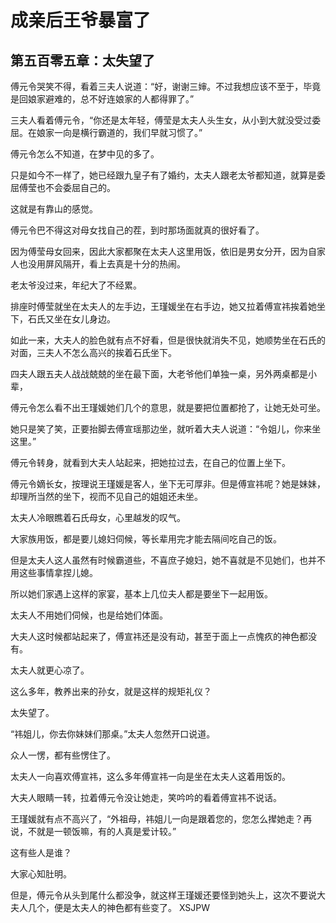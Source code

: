 # 成亲后王爷暴富了 
 ## 第五百零五章：太失望了
  傅元令哭笑不得，看着三夫人说道：“好，谢谢三婶。不过我想应该不至于，毕竟是回娘家避难的，总不好连娘家的人都得罪了。”  
  
 三夫人看着傅元令，“你还是太年轻，傅莹是太夫人头生女，从小到大就没受过委屈。在娘家一向是横行霸道的，我们早就习惯了。”  
  
 傅元令怎么不知道，在梦中见的多了。  
  
 只是如今不一样了，她已经跟九皇子有了婚约，太夫人跟老太爷都知道，就算是委屈傅莹也不会委屈自己的。  
  
 这就是有靠山的感觉。  
  
 傅元令巴不得这对母女找自己的茬，到时那场面就真的很好看了。  
  
 因为傅莹母女回来，因此大家都聚在太夫人这里用饭，依旧是男女分开，因为自家人也没用屏风隔开，看上去真是十分的热闹。  
  
 老太爷没过来，年纪大了不经累。  
  
 排座时傅莹就坐在太夫人的左手边，王瑾媛坐在右手边，她又拉着傅宣祎挨着她坐下，石氏又坐在女儿身边。  
  
 如此一来，大夫人的脸色就有点不好看，但是很快就消失不见，她顺势坐在石氏的对面，三夫人不怎么高兴的挨着石氏坐下。  
  
 四夫人跟五夫人战战兢兢的坐在最下面，大老爷他们单独一桌，另外两桌都是小辈，  
  
 傅元令怎么看不出王瑾媛她们几个的意思，就是要把位置都抢了，让她无处可坐。  
  
 她只是笑了笑，正要抬脚去傅宣瑶那边坐，就听着大夫人说道：“令姐儿，你来坐这里。”  
  
 傅元令转身，就看到大夫人站起来，把她拉过去，在自己的位置上坐下。  
  
 傅元令嫡长女，按理说王瑾媛是客人，坐下无可厚非。但是傅宣祎呢？她是妹妹，却理所当然的坐下，视而不见自己的姐姐还未坐。  
  
 太夫人冷眼瞧着石氏母女，心里越发的叹气。  
  
 大家族用饭，都是要儿媳妇伺候，等长辈用完才能去隔间吃自己的饭。  
  
 但是太夫人这人虽然有时候霸道些，不喜庶子媳妇，她不喜就是不见她们，也并不用这些事情拿捏儿媳。  
  
 所以她们家遇上这样的家宴，基本上几位夫人都是要坐下一起用饭。  
  
 太夫人不用她们伺候，也是给她们体面。  
  
 大夫人这时候都站起来了，傅宣祎还是没有动，甚至于面上一点愧疚的神色都没有。  
  
 太夫人就更心凉了。  
  
 这么多年，教养出来的孙女，就是这样的规矩礼仪？  
  
 太失望了。  
  
 “祎姐儿，你去你妹妹们那桌。”太夫人忽然开口说道。  
  
 众人一愣，都有些愣住了。  
  
 太夫人一向喜欢傅宣祎，这么多年傅宣祎一向是坐在太夫人这着用饭的。  
  
 大夫人眼睛一转，拉着傅元令没让她走，笑吟吟的看着傅宣祎不说话。  
  
 王瑾媛就有点不高兴了，“外祖母，祎姐儿一向是跟着您的，您怎么撵她走？再说，不就是一顿饭嘛，有的人真是爱计较。”  
  
 这有些人是谁？  
  
 大家心知肚明。  
  
 但是，傅元令从头到尾什么都没争，就这样王瑾媛还要怪到她头上，这次不要说大夫人几个，便是太夫人的神色都有些变了。 
XSJPW